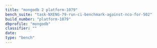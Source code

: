 ```yaml
---
title: "mongodb 2 platform-1079"
bench_suite: "task-NXENG-79-run-ci-benchmark-against-nco-for-502"
build_number: "platform-1079"
dbprofile: "mongodb"
classifier: ""
date: 
type: "bench"
---
```

